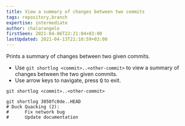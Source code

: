 ```yaml
---
title: View a summary of changes between two commits
tags: repository,branch
expertise: intermediate
author: chalarangelo
firstSeen: 2021-04-06T22:21:04+03:00
lastUpdated: 2021-04-13T21:10:59+03:00
---
```


Prints a summary of changes between two given commits.

- Use `git shortlog <commit>..<other-commit>` to view a summary of changes between the two given commits.
- Use arrow keys to navigate, press <kbd>Q</kbd> to exit.

```shell
git shortlog <commit>..<other-commit>
```

```shell
git shortlog 3050fc0de..HEAD
# Duck Quacking (2):
#      Fix network bug
#      Update documentation
```
